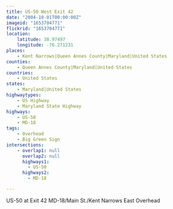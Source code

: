 ```yaml
---
title: US-50 West Exit 42
date: "2004-10-01T00:00:00Z"
imageid: "1653704771"
flickrid: "1653704771"
location:
    latitude: 38.97497
    longitude: -76.271231
places:
    - Kent Narrows|Queen Annes County|Maryland|United States
counties:
    - Queen Annes County|Maryland|United States
countries:
    - United States
states:
    - Maryland|United States
highwaytypes:
    - US Highway
    - Maryland State Highway
highways:
    - US-50
    - MD-18
tags:
    - Overhead
    - Big Green Sign
intersections:
    - overlap1: null
      overlap2: null
      highways1:
        - US-50
      highways2:
        - MD-18

---
```

US-50 at Exit 42 MD-18/Main St./Kent Narrows East Overhead